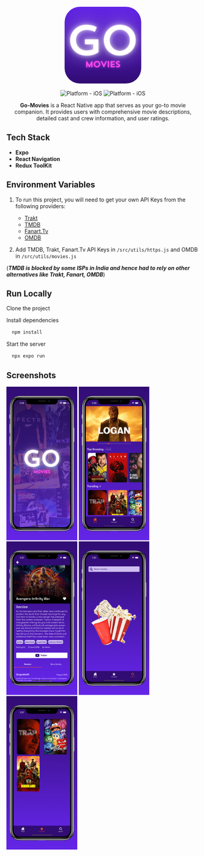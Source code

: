 
<p align="center">
<kbd>
  <img style="width:200px; height:200px; border-radius:20%;" class="rounded-image" src="./assets/icon.png" alt="logo" height="250"/></kbd>
</p>

<div align="center">

![Platform - iOS](https://img.shields.io/badge/platform-iOS-blue.svg)
![Platform - iOS](https://img.shields.io/badge/platform-andriod-red.svg)

</div>

<p align="center">
<strong>Go-Movies</strong> is a React Native app that serves as your go-to movie companion. It provides users with comprehensive movie descriptions, detailed cast and crew information, and user ratings.
</p>


## Tech Stack

- **Expo**
- **React Navigation**
- **Redux ToolKit**


## Environment Variables

1. To run this project, you will need to get your own API Keys from the following providers:

    - [Trakt](https://trakt.docs.apiary.io/#)
    - [TMDB](https://developer.themoviedb.org/reference/intro/getting-started)
    - [Fanart.Tv](https://fanart.tv/get-an-api-key/)
    - [OMDB](https://www.omdbapi.com/)
2. Add TMDB, Trakt, Fanart.Tv API Keys in `/src/utils/https.js` and OMDB in `/src/utils/movies.js`

(***TMDB is blocked by some ISPs in India and hence had to rely on other alternatives like Trakt, Fanart, OMDB***)

## Run Locally

Clone the project

Install dependencies

```bash
  npm install
```

Start the server

```bash
  npx expo run
```


## Screenshots

<div>
<img src="./screenshots/launch-6.5.png" height="400">
<img src="./screenshots/home-6.5.png" height="400">
<img src="./screenshots/detail-6.5.png" height="400">
<img src="./screenshots/search-6.5.png" height="400">
<img src="./screenshots/favourite-6.5.png" height="400">
</div>

